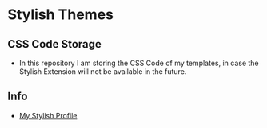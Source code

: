# Stylish Themes

## CSS Code Storage

- In this repository I am storing the CSS Code of my templates, in case the Stylish Extension will not be available in the future.

## Info

- [My Stylish Profile](https://userstyles.org/user-profile/3767261)
